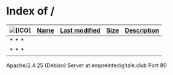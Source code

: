 # Index of /

| ![[ICO]](https://contact@empreintedigitale.club/icons/blank.gif) | [Name](https://contact@empreintedigitale.club/?C=N;O=D) | [Last modified](https://contact@empreintedigitale.club/?C=M;O=A) | [Size](https://contact@empreintedigitale.club/?C=S;O=A) | [Description](https://contact@empreintedigitale.club/?C=D;O=A) |
| --- | --- | --- | --- | --- |
| * * * |
| * * * |

Apache/2.4.25 (Debian) Server at empreintedigitale.club Port 80